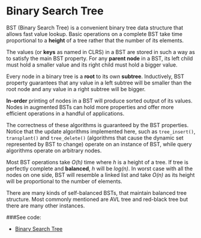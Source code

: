 # Binary Search Tree

BST (Binary Search Tree) is a convenient binary tree data structure that allows fast 
 value lookup. Basic operations on a complete BST take time proportional to a **height** 
 of a tree rather that the number of its elements.

The values (or **keys** as named in CLRS) in a BST are stored in such a way as to satisfy
 the main BST property. For any **parent node** in a BST, its left child must hold a 
 smaller value and its right child must hold a bigger value.

Every node in a binary tree is a **root** to its own **subtree**. Inductively, BST 
 property guarantees that any value in a left subtree will be smaller than the root node
 and any value in a right subtree will be bigger.

**In-order** printing of nodes in a BST will produce sorted output of its values. Nodes
 in augmented BSTs can hold more properties and offer more efficient operations in a 
 handful of applications.

The correctness of these algorithms is guaranteed by the BST properties. Notice that the
 update algorithms implemented here, such as `tree_insert()`, `transplant()` and 
 `tree_delete()` (algorithms that cause the dynamic set represented by BST to change)
 operate on an instance of BST, while query algorithms operate on arbitrary nodes.

Most BST operations take *O(h)* time where *h* is a height of a tree. If tree is perfectly
 complete and **balanced**, *h* will be *log(n)*. In worst case with all the nodes on one 
 side, BST will resemble a linked list and take *O(n)* as its height will be proportional
 to the number of elements.

There are many kinds of self-balanced BSTs, that maintain balanced tree structure. Most
 commonly mentioned are AVL tree and red-black tree but there are many other instances.
 
###See code:
- [Binary Search Tree](./__init__.py)